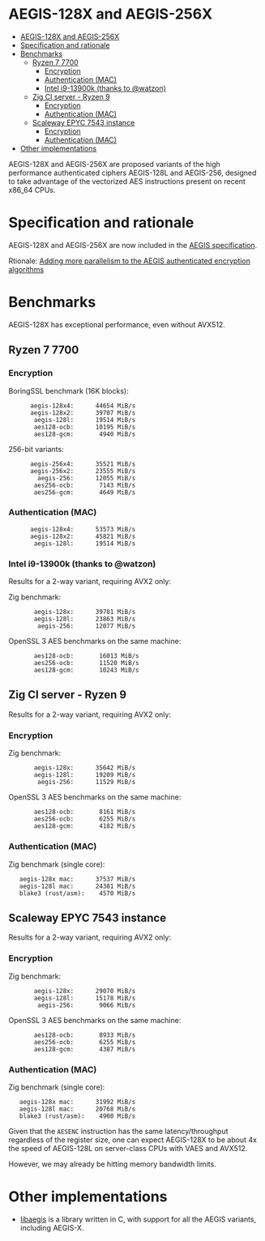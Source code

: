 # AEGIS-128X and AEGIS-256X

- [AEGIS-128X and AEGIS-256X](#aegis-128x-and-aegis-256x)
- [Specification and rationale](#specification-and-rationale)
- [Benchmarks](#benchmarks)
  - [Ryzen 7 7700](#ryzen-7-7700)
    - [Encryption](#encryption)
    - [Authentication (MAC)](#authentication-mac)
    - [Intel i9-13900k (thanks to @watzon)](#intel-i9-13900k-thanks-to-watzon)
  - [Zig CI server - Ryzen 9](#zig-ci-server---ryzen-9)
    - [Encryption](#encryption-1)
    - [Authentication (MAC)](#authentication-mac-1)
  - [Scaleway EPYC 7543 instance](#scaleway-epyc-7543-instance)
    - [Encryption](#encryption-2)
    - [Authentication (MAC)](#authentication-mac-2)
- [Other implementations](#other-implementations)

AEGIS-128X and AEGIS-256X are proposed variants of the high performance authenticated ciphers AEGIS-128L and AEGIS-256, designed to take advantage of the vectorized AES instructions present on recent x86_64 CPUs.

# Specification and rationale

AEGIS-128X and AEGIS-256X are now included in the [AEGIS specification](https://cfrg.github.io/draft-irtf-cfrg-aegis-aead/draft-irtf-cfrg-aegis-aead.html).

Rtionale: [Adding more parallelism to the AEGIS authenticated encryption algorithms](https://eprint.iacr.org/2023/523)

# Benchmarks

AEGIS-128X has exceptional performance, even without AVX512.

## Ryzen 7 7700

### Encryption

BoringSSL benchmark (16K blocks):

```text
      aegis-128x4:      44654 MiB/s
      aegis-128x2:      39707 MiB/s
       aegis-128l:      19514 MiB/s
       aes128-ocb:      10195 MiB/s
       aes128-gcm:       4940 MiB/s
```

256-bit variants:

```text
      aegis-256x4:      35521 MiB/s
      aegis-256x2:      23555 MiB/s
        aegis-256:      12055 MiB/s
       aes256-ocb:       7143 MiB/s
       aes256-gcm:       4649 MiB/s
```

### Authentication (MAC)

```text
      aegis-128x4:      53573 MiB/s
      aegis-128x2:      45821 MiB/s
       aegis-128l:      19514 MiB/s
```

### Intel i9-13900k (thanks to @watzon)

Results for a 2-way variant, requiring AVX2 only:

Zig benchmark:

```text
       aegis-128x:      39781 MiB/s
       aegis-128l:      23863 MiB/s
        aegis-256:      12077 MiB/s
```

OpenSSL 3 AES benchmarks on the same machine:

```text
       aes128-ocb:       16013 MiB/s
       aes256-ocb:       11520 MiB/s
       aes128-gcm:       10243 MiB/s
```

## Zig CI server - Ryzen 9

Results for a 2-way variant, requiring AVX2 only:

### Encryption

Zig benchmark:

```text
       aegis-128x:      35642 MiB/s
       aegis-128l:      19209 MiB/s
        aegis-256:      11529 MiB/s
```

OpenSSL 3 AES benchmarks on the same machine:

```text
       aes128-ocb:       8161 MiB/s
       aes256-ocb:       6255 MiB/s
       aes128-gcm:       4182 MiB/s
```

### Authentication (MAC)

Zig benchmark (single core):

```text
   aegis-128x mac:      37537 MiB/s
   aegis-128l mac:      24381 MiB/s
   blake3 (rust/asm):    4570 MiB/s
```

## Scaleway EPYC 7543 instance

Results for a 2-way variant, requiring AVX2 only:

### Encryption

Zig benchmark:

```text
       aegis-128x:      29070 MiB/s
       aegis-128l:      15178 MiB/s
        aegis-256:       9066 MiB/s
```

OpenSSL 3 AES benchmarks on the same machine:

```text
       aes128-ocb:       8933 MiB/s
       aes256-ocb:       6255 MiB/s
       aes128-gcm:       4387 MiB/s
```

### Authentication (MAC)

Zig benchmark (single core):

```text
   aegis-128x mac:      31992 MiB/s
   aegis-128l mac:      20768 MiB/s
   blake3 (rust/asm):    4900 MiB/s
```

Given that the `AESENC` instruction has the same latency/throughput regardless of the register size, one can expect AEGIS-128X to be about 4x the speed of AEGIS-128L on server-class CPUs with VAES and AVX512.

However, we may already be hitting memory bandwidth limits.

# Other implementations

- [libaegis](https://github.com/jedisct1/libaegis) is a library written in C, with support for all the AEGIS variants, including AEGIS-X.

